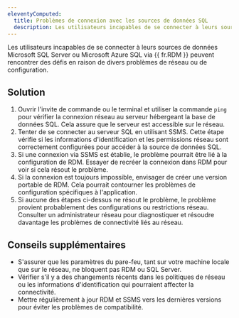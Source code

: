 ```yaml
---
eleventyComputed:
  title: Problèmes de connexion avec les sources de données SQL
  description: Les utilisateurs incapables de se connecter à leurs sources de données Microsoft SQL Server et Microsoft Azure SQL via {{ fr.RDM }} peuvent rencontrer des défis en raison de divers problèmes de réseau ou de configuration.
---
```

Les utilisateurs incapables de se connecter à leurs sources de données Microsoft SQL Server ou Microsoft Azure SQL via {{ fr.RDM }} peuvent rencontrer des défis en raison de divers problèmes de réseau ou de configuration.

## Solution

1. Ouvrir l'invite de commande ou le terminal et utiliser la commande `ping` pour vérifier la connexion réseau au serveur hébergeant la base de données SQL. Cela assure que le serveur est accessible sur le réseau.
1. Tenter de se connecter au serveur SQL en utilisant SSMS. Cette étape vérifie si les informations d'identification et les permissions réseau sont correctement configurées pour accéder à la source de données SQL.
1. Si une connexion via SSMS est établie, le problème pourrait être lié à la configuration de RDM. Essayer de recréer la connexion dans RDM pour voir si cela résout le problème.
1. Si la connexion est toujours impossible, envisager de créer une version portable de RDM. Cela pourrait contourner les problèmes de configuration spécifiques à l'application.
1. Si aucune des étapes ci-dessus ne résout le problème, le problème provient probablement des configurations ou restrictions réseau. Consulter un administrateur réseau pour diagnostiquer et résoudre davantage les problèmes de connectivité liés au réseau.

## Conseils supplémentaires
- S'assurer que les paramètres du pare-feu, tant sur votre machine locale que sur le réseau, ne bloquent pas RDM ou SQL Server.
- Vérifier s'il y a des changements récents dans les politiques de réseau ou les informations d'identification qui pourraient affecter la connectivité.
- Mettre régulièrement à jour RDM et SSMS vers les dernières versions pour éviter les problèmes de compatibilité.
